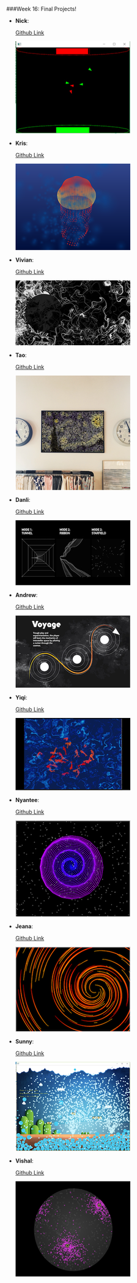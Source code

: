 
###Week 16: Final Projects!


* **Nick**: 
	
	
	[Github Link](https://github.com/teacow2/fortugnn_AlgoSims2106/tree/master/Final)
	
	![Nick](images/nick.jpg)
		
* **Kris**: 

	[Github Link](https://github.com/krisliqc/liq529_AlgoSims2016)
	
	![kris](images/kris.png)
	

* **Vivian**: 

	[Github Link](https://github.com/thevivs/leet107_algosims2016/tree/master/FINALS_final)
	
	![Vivian](images/vivian_image.png)


* **Tao**: 

	[Github Link](https://github.com/monkbysea/weit896_AlgoSims2016/tree/master/Final%20presentation)

	![Tao](images/tao.png)


* **Danli**: 

	[Github Link](https://github.com/DanliHu/hud092_AlgoSims2016/tree/master/Final)
	
	![Danli](images/danli.jpeg)
	
	
* **Andrew**: 

	[Github Link](https://github.com/thatcotter/cotta074_algosims2016/tree/master/wk16_final)
	
	![andrew](images/andrew.jpg)
	
* **Yiqi**:

	[Github Link](https://github.com/qishisuicong/suny030_AlgoSims2016/tree/master/Final_Project)
	
	![yiqi](images/yiqi.png)
	

* **Nyantee**: 

	[Github Link](https://github.com/nyantee/ashen733__AlgoSims2016/tree/master/FINAL)

	![nyantee](images/nyantee.png)


* **Jeana**: 

	[Github Link](https://github.com/jeanachesnik/chesj445_AlgoSims2016/tree/master/Final8)
	
	![Jeana](images/jeana.png)


* **Sunny**: 

	[Github Link](https://github.com/sunnythedude/podia270_AlgoSims2016/tree/master/FINAL)

	![Sunny](images/sunny.png)


* **Vishal**: 

	[Github Link](https://github.com/vishaalravikumar/Vishaal_AlgoSims2016/tree/master/w15_FinalProject)

	![vishal](images/vishal.png)




